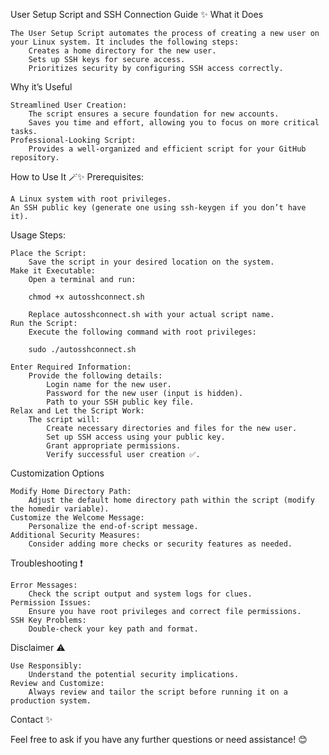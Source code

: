 User Setup Script and SSH Connection Guide ✨
What it Does

    The User Setup Script automates the process of creating a new user on your Linux system. It includes the following steps:
        Creates a home directory for the new user.
        Sets up SSH keys for secure access.
        Prioritizes security by configuring SSH access correctly.

Why it’s Useful

    Streamlined User Creation:
        The script ensures a secure foundation for new accounts.
        Saves you time and effort, allowing you to focus on more critical tasks.
    Professional-Looking Script:
        Provides a well-organized and efficient script for your GitHub repository.

How to Use It 🪄✨
Prerequisites:

    A Linux system with root privileges.
    An SSH public key (generate one using ssh-keygen if you don’t have it).

Usage Steps:

    Place the Script:
        Save the script in your desired location on the system.
    Make it Executable:
        Open a terminal and run:

        chmod +x autosshconnect.sh

        Replace autosshconnect.sh with your actual script name.
    Run the Script:
        Execute the following command with root privileges:

        sudo ./autosshconnect.sh

    Enter Required Information:
        Provide the following details:
            Login name for the new user.
            Password for the new user (input is hidden).
            Path to your SSH public key file.
    Relax and Let the Script Work:
        The script will:
            Create necessary directories and files for the new user.
            Set up SSH access using your public key.
            Grant appropriate permissions.
            Verify successful user creation ✅.

Customization Options

    Modify Home Directory Path:
        Adjust the default home directory path within the script (modify the homedir variable).
    Customize the Welcome Message:
        Personalize the end-of-script message.
    Additional Security Measures:
        Consider adding more checks or security features as needed.

Troubleshooting ❗

    Error Messages:
        Check the script output and system logs for clues.
    Permission Issues:
        Ensure you have root privileges and correct file permissions.
    SSH Key Problems:
        Double-check your key path and format.

Disclaimer ⚠️

    Use Responsibly:
        Understand the potential security implications.
    Review and Customize:
        Always review and tailor the script before running it on a production system.

Contact ✨

Feel free to ask if you have any further questions or need assistance! 😊
